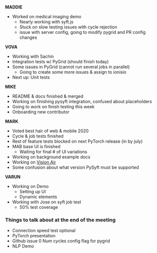**MADDIE**

 - Worked on medical imaging demo
   - Nearly working with syft.js
   - Stuck on slow testing issues with cycle rejection
   - issue with server config, going to modify pygrid and PR config changes

**VOVA**

 - Working with Sachin
 - Integration tests w/ PyGrid (should finish today)
 - Some issues in PyGrid (cannot run several jobs in parallel)
   - Going to create some more issues & assign to ionisio
 - Next up: Unit tests

**MIKE**

 - README & docs finished & merged
 - Working on finishing pysyft integration, confused about placeholders
 - Going to work on finish testing this week
 - Onboarding new contributor

**MARK**

 - Voted best hair of web & mobile 2020
 - Cycle & job tests finished
 - Rest of feature tests blocked on next PyTorch release (in by july)
 - MAB base UI is finished
     - Waiting for final # of UI variations
 - Working on background example docs
 - Working on [Vision Air](https://blog.tensorflow.org/2020/02/visionair-using-federated-learning-to-estimate-airquality-tensorflow-api-java.html)
 - Some confusion about what version PySyft must be supported

**VARUN**

 - Working on Demo
   - Setting up UI
   - Dynamic elements
 - Working with Jose on syft job test
   - 50% test coverage

### Things to talk about at the end of the meeting

 - Connection speed test optional
 - PyTorch presentation
 - Github issue 0 Num cycles config flag for pygrid
 - NLP Demo
